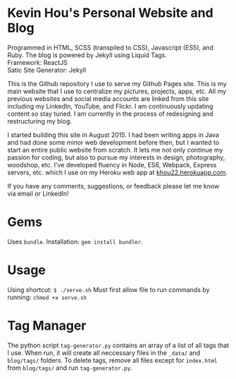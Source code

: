 # Kevin Hou's Personal Website and Blog
Programmed in HTML, SCSS (transpiled to CSS), Javascript (ES5), and Ruby. The blog is powered by Jekyll using Liquid Tags.  
Framework: ReactJS  
Satic Site Generator: Jekyll  

This is the Github repository I use to serve my Github Pages site. This is my main website that I use to centralize my pictures, projects, apps, etc. All my previous websites and social media accounts are linked from this site including my LinkedIn, YouTube, and Flickr. I am continuously updating content so stay tuned. I am currently in the process of redesigning and restructuring my blog.  

I started building this site in August 2015. I had been writing apps in Java and had done some minor web development before then, but I wanted to start an entire public website from scratch. It lets me not only continue my passion for coding, but also to pursue my interests in design, photography, woodshop, etc. I've developed fluency in Node, ES6, Webpack, Express servers, etc. which I use on my Heroku web app at [khou22.herokuapp.com](http://khou22.herokuapp.com/).  

If you have any comments, suggestions, or feedback please let me know via email or LinkedIn!

# Gems
Uses `bundle`. Installation: `gem install bundler`.

# Usage
Using shortcut:
`$ ./serve.sh`
Must first allow file to run commands by running: `chmod +x serve.sh`

# Tag Manager
The python script `tag-generator.py` contains an array of a list of all tags that I use. When run, it will create all neccessary files in the `_data/` and `blog/tags/` folders. To delete tags, remove all files except for `index.html` from `blog/tags/` and run `tag-generator.py`.
